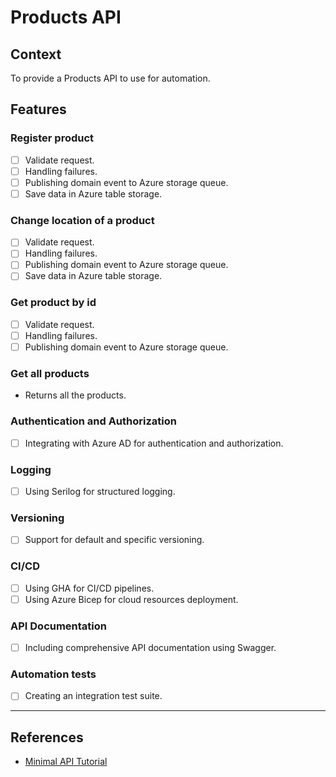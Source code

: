 # Products API

## Context
To provide a Products API to use for automation.

## Features

### Register product
- [ ] Validate request.
- [ ] Handling failures.
- [ ] Publishing domain event to Azure storage queue.
- [ ] Save data in Azure table storage.

### Change location of a product
- [ ] Validate request.
- [ ] Handling failures.
- [ ] Publishing domain event to Azure storage queue.
- [ ] Save data in Azure table storage.

### Get product by id
- [ ] Validate request.
- [ ] Handling failures.
- [ ] Publishing domain event to Azure storage queue.

### Get all products
- Returns all the products.

### Authentication and Authorization
- [ ] Integrating with Azure AD for authentication and authorization.

### Logging
- [ ] Using Serilog for structured logging.

### Versioning
- [ ] Support for default and specific versioning.

### CI/CD
- [ ] Using GHA for CI/CD pipelines.
- [ ] Using Azure Bicep for cloud resources deployment.

### API Documentation
- [ ] Including comprehensive API documentation using Swagger.

### Automation tests
- [ ] Creating an integration test suite.

---

## References

* [Minimal API Tutorial](https://learn.microsoft.com/en-us/aspnet/core/tutorials/min-web-api?view=aspnetcore-7.0&tabs=visual-studio)


